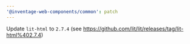 ```yaml
---
'@inventage-web-components/common': patch
---
```


Update `lit-html` to `2.7.4` (see https://github.com/lit/lit/releases/tag/lit-html%402.7.4)

